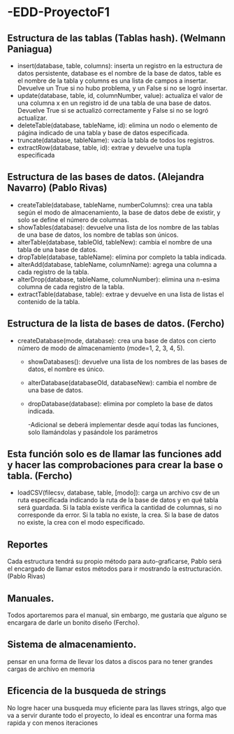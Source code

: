 # -EDD-ProyectoF1
## Estructura de las tablas (Tablas hash). (Welmann Paniagua)
- insert(database, table, columns): inserta un registro en la estructura de datos persistente, database es el nombre de la base de datos, table es el nombre de la tabla y columns es una lista de campos a insertar. Devuelve un True si no hubo problema, y un False si no se logró insertar.
- update(database, table, id, columnNumber, value): actualiza el valor de una columna x en un registro id de una tabla de una base de datos. Devuelve True si se actualizó correctamente y False si no se logró actualizar.
- deleteTable(database, tableName, id): elimina un nodo o elemento de página indicado de una tabla y base de datos especificada.
- truncate(database, tableName): vacía la tabla de todos los registros.
- extractRow(database, table, id): extrae y devuelve una tupla especificada

## Estructura de las bases de datos. (Alejandra Navarro) (Pablo Rivas)
- createTable(database, tableName, numberColumns): crea una tabla según el modo de almacenamiento, la base de datos debe de existir, y solo se define el número de columnas.
- showTables(database): devuelve una lista de los nombre de las tablas de una base de datos, los nombre de tablas son únicos.
- alterTable(database, tableOld, tableNew): cambia el nombre de una tabla de una base de datos.
- dropTable(database, tableName): elimina por completo la tabla indicada.
- alterAdd(database, tableName, columnName): agrega una columna a cada registro de la tabla.
- alterDrop(database, tableName, columnNumber): elimina una n-esima columna de cada registro de la tabla.
- extractTable(database, table): extrae y devuelve en una lista de listas el contenido de la tabla.
	 
## Estructura de la lista de bases de datos. (Fercho) 
- createDatabase(mode, database): crea una base de datos con cierto número de modo de almacenamiento (mode=1, 2, 3, 4, 5).
  - showDatabases(): devuelve una lista de los nombres de las bases de datos, el nombre es único.
  - alterDatabase(databaseOld, databaseNew): cambia el nombre de una base de datos.
  - dropDatabase(database): elimina por completo la base de datos indicada.

      -Adicional se deberá implementar desde aquí todas las funciones, solo llamándolas y pasándole los parámetros
## Esta función solo es de llamar las funciones add y hacer las comprobaciones para crear la base o tabla. (Fercho)
- loadCSV(filecsv, database, table, [modo]): carga un archivo csv de un ruta especificada indicando la ruta de la base de datos y en qué tabla será guardada. Si la tabla existe verifica la cantidad de columnas, si no corresponde da error. Si la tabla no existe, la crea. Si la base de datos no existe, la crea con el modo especificado.
 
## Reportes
Cada estructura tendrá su propio método para auto-graficarse, Pablo será el encargado de llamar estos métodos para ir mostrando la estructuración. (Pablo Rivas)

## Manuales. 
Todos aportaremos para el manual, sin embargo, me gustaría que alguno se encargara de darle un bonito diseño (Fercho).

## Sistema de almacenamiento.
pensar en una forma de llevar los datos a discos para no tener grandes cargas de archivo en memoria

## Eficencia de la busqueda de strings
No logre hacer una busqueda muy eficiente para las llaves strings, algo que va a servir durante todo el proyecto, lo ideal es encontrar una forma mas rapida y con menos iteraciones 
